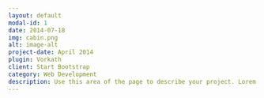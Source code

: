 ```yaml
---
layout: default
modal-id: 1
date: 2014-07-18
img: cabin.png
alt: image-alt
project-date: April 2014
plugin: Vorkath
client: Start Bootstrap
category: Web Development
description: Use this area of the page to describe your project. Lorem ipsum dolor sit amet, consectetur adipisicing elit. Mollitia neque assumenda ipsam nihil, molestias magnam, recusandae quos quis inventore quisquam velit asperiores, vitae? Reprehenderit soluta, eos quod consequuntur itaque. Nam.
---
```

